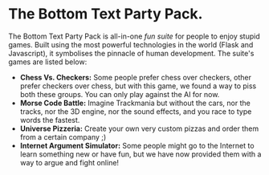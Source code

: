 # The Bottom Text Party Pack.

The Bottom Text Party Pack is all-in-one *fun suite* for people to enjoy stupid games. Built using the most powerful technologies in the world (Flask and Javascript), it symbolises the pinnacle of human development. The suite's games are listed below:

- **Chess Vs. Checkers:** Some people prefer chess over checkers, other prefer checkers over chess, but with this game, we found a way to piss both these groups. You can only play against the AI for now.
- **Morse Code Battle:** Imagine Trackmania but without the cars, nor the tracks, nor the 3D engine, nor the sound effects, and you race to type words the fastest.
- **Universe Pizzeria:** Create your own very custom pizzas and order them from a certain company ;)
- **Internet Argument Simulator:** Some people might go to the Internet to learn something new or have fun, but we have now provided them with a way to argue and fight online!

